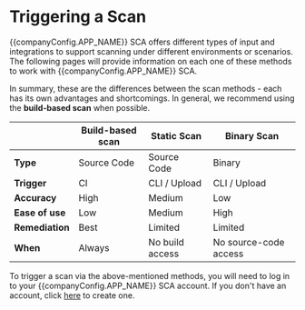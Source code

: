 <script setup>
import { companyConfig } from '../../../config/companyConfig.js'
</script>

# Triggering a Scan

{{companyConfig.APP_NAME}} SCA offers different types of input and integrations to support scanning under different environments or scenarios. The following pages will provide information on each one of these methods to work with {{companyConfig.APP_NAME}} SCA.

In summary, these are the differences between the scan methods - each has its own advantages and shortcomings. In general, we recommend using the **build-based scan** when possible.

|                 | **Build-based scan** | **Static Scan** | **Binary Scan**       |
| --------------- | -------------------- | --------------- | --------------------- |
| **Type**        | Source Code          | Source Code     | Binary                |
| **Trigger**     | CI                   | CLI / Upload    | CLI / Upload          |
| **Accuracy**    | High                 | Medium          | Low                   |
| **Ease of use** | Low                  | Medium          | High                  |
| **Remediation** | Best                 | Limited         | Limited               |
| **When**        | Always               | No build access | No source-code access |

To trigger a scan via the above-mentioned methods, you will need to log in to your {{companyConfig.APP_NAME}} SCA account. If you don't have an account, click [here](https://scantist.atlassian.net/wiki/spaces/SD/pages/1777958921) to create one.
